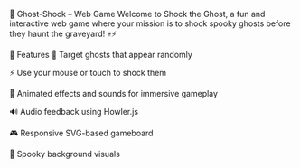 👻 Ghost-Shock  – Web Game
Welcome to Shock the Ghost, a fun and interactive web game where your mission is to shock spooky ghosts before they haunt the graveyard! 💀⚡

🚀 Features
🎯 Target ghosts that appear randomly

⚡ Use your mouse or touch to shock them

🧠 Animated effects and sounds for immersive gameplay

🔊 Audio feedback using Howler.js

🎮 Responsive SVG-based gameboard

🌙 Spooky background visuals
